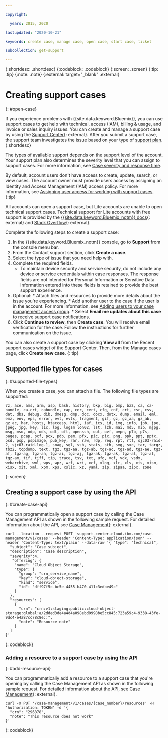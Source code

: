 ```yaml
---

copyright:

  years: 2015, 2020

lastupdated: "2020-10-21"

keywords: create case, manage case, open case, start case, ticket

subcollection: get-support

---
```


{:shortdesc: .shortdesc}
{:codeblock: .codeblock}
{:screen: .screen}
{:tip: .tip}
{:note: .note}
{:external: target="_blank" .external}

# Creating support cases 
{: #open-case}

If you experience problems with {{site.data.keyword.Bluemix}}, you can use support cases to get help with technical, access (IAM), billing & usage, and invoice or sales inquiry issues. You can create and manage a support case by using the [Support Center](https://cloud.ibm.com/unifiedsupport/supportcenter){: external}. After you submit a support case, the support team investigates the issue based on your type of [support plan](/docs/get-support?topic=get-support-support-plans).
{:shortdesc}

The types of available support depends on the support level of the account. Your support plan also determines the severity level that you can assign to support cases. For more information, see [Case severity and response time](/docs/get-support?topic=get-support-support-case-severity). 

By default, account users don't have access to create, update, search, or view cases. The account owner must provide users access by assigning an Identity and Access Management (IAM) access policy. For more information, see [Assigning user access for working with support cases](/docs/get-support?topic=get-support-access#access).
{:tip}

All accounts can open a support case, but Lite accounts are unable to open technical support cases. Technical support for Lite accounts with free support is provided by the [{{site.data.keyword.Bluemix_notm}} docs](https://cloud.ibm.com/docs){: external} and [Stack Overflow](https://stackoverflow.com/questions/tagged/ibm-cloud?tab=Newest){: external}. 

Complete the following steps to create a support case: 

  1. In the {{site.data.keyword.Bluemix_notm}} console, go to **Support** from the console menu bar.
  1. From the Contact support section, click **Create a case**. 
  1. Select the type of issue that you need help with. 
  1. Complete the required fields.
     * To maintain device security and service security, do not include any device or service credentials within case responses. The response fields are not intended for Personal Information or Sensitive Data. Information entered into these fields is retained to provide the best support experience.
  1. Optional: 
    * Attach files and resources to provide more details about the issue you're experiencing.
    * Add another user to the case if the user is in the account. For more information, see [Adding users to your case management access group](/docs/get-support?topic=get-support-access#add-user-access-group).
    * Select **Email me updates about this case** to receive support case notifications. 
  1. Click **Continue to review**, then **Create case**. You will receive email verification for the case. Follow the instructions for further communication on the issue. 

You can also create a support case by clicking **View all** from the Recent support cases widget of the Support Center. Then, from the Manage cases page, click **Create new case**. 
{: tip} 

## Supported file types for cases 
{: #supported-file-types}

When you create a case, you can attach a file. The following file types are supported: 

```
7z, ace, ams, arm, asp, bash, history, bkp, big, bmp, bz2, ca, ca-bundle, ca-crt, cabundle, cap, cer, cert, cfg, cnf, crt, csr, csv, dat, dbs, debug, dib, dmesg, dmp, doc, docx, dotx, dump, email, eml, emz, env, eps, error, evt, evtx, fragment, gif, gz, gz_aa, gz_ab, gz_ac, har, hosts, htaccess, html, iaf, ics, id, img, info, jpb, jpe, jpeg, jpg, key, lic, log, logsm lon02, lst, lzh, mai, md5, mib, mjpg, msg, mso, odp, ods, odt, oft, openssh, out, ovf, ovpn, p7b, p7s, pages, pcap, pcf, pcx, pdb, pem, pfx, pic, pix, png, ppk, ppt, pptx, psd, psp, pspimage, pub_key, rar, raw, rdp, req, rpt, rtf, sjc03-raid-2, sjc03-raid-log-1, snag, sql, ssh, stats, sth, svg, sxc, tar, targz, tbz2, tcpdump, text, tgz, tgz-aa, tgz-ab, tgz-ac, tgz-ad, tgz-ae, tgz-af, tgz-ag, tgz-ah, tgz-ai, tgz-aj, tgz-ak, tgz-ak, tgz-al, tgz-al, tgz-am, tif, tiff, tip, trace, tsv, txt, ufo, vcf, vdx, vsdx, webarchive, wml, wps, wpz, wrf, wri, xcf, xlog, xlr, xls, xis, xism, xisx, xit, xml, xpm, xps, xslic, xz, yaml, zip, zipaa, zipx, zone
```
{: screen}

## Creating a support case by using the API
{: #create-case-api}

You can programmatically open a support case by calling the Case Management API as shown in the following sample request. For detailed information about the API, see [Case Management](https://cloud.ibm.com/apidocs/case-management#casemanagement-createcase){: external}.

```
curl --location --request POST 'support-center.cloud.ibm.com/case-management/v1/cases' --header 'Content-Type: application/json' --header 'Content-Type: text/plain' --data-raw '{ "type": "technical",
  "subject": "Case subject",
  "description": "Case description",
  "severity":4,
   "offering": {
    "name": "Cloud Object Storage",
    "type": {
      "group": "crn_service_name",
      "key": "cloud-object-storage",
      "kind": "service",
      "id": "dff97f5c-bc5e-4455-b470-411c3edbe49c"
    }
  },
  "resources": [
    {
      "crn": "crn:v1:staging:public:cloud-object-storage:global:a/2dded3de4a4d4a098ebd0998be5cc845:723a59c4-9338-43fe-9dc4-e4a87cc78c8e::",
      "note": "Resource note"
    }
  ]
}'
```
{: codeblock}

### Adding a resource to a support case by using the API
{: #add-resource-api}

You can programmatically add a resource to a support case that you're opening by calling the Case Management API as shown in the following sample request. For detailed information about the API, see [Case Management](https://cloud.ibm.com/apidocs/case-management#casemanagement-createcase){: external}.

```
curl -X PUT '/case-management/v1/cases/{case_number}/resources' -H 'Authorization: TOKEN' -d '{
  "crn": "296878",
  "note": "This resource does not work"
}'
```
{: codeblock}
